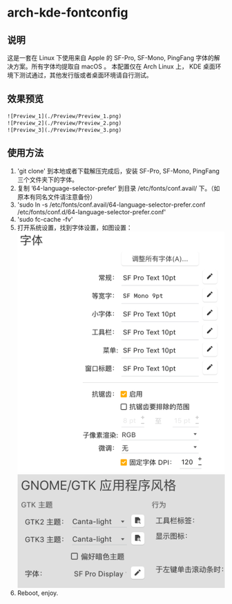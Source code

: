 # arch-kde-fontconfig

## 说明

这是一套在 Linux 下使用来自 Apple 的 SF-Pro, SF-Mono, PingFang 字体的解决方案。所有字体均提取自 macOS 。
本配置仅在 Arch Linux 上， KDE 桌面环境下测试通过，其他发行版或者桌面环境请自行测试。

## 效果预览
    ![Preview_1](./Preview/Preview_1.png)
    ![Preview_2](./Preview/Preview_2.png)
    ![Preview_3](./Preview/Preview_3.png)

## 使用方法

1. 'git clone' 到本地或者下载解压完成后，安装 SF-Pro, SF-Mono, PingFang 三个文件夹下的字体。
2. 复制 ’64-language-selector-prefer‘ 到目录 /etc/fonts/conf.avail/ 下。（如原本有同名文件请注意备份）
3. 'sudo ln -s /etc/fonts/conf.avail/64-language-selector-prefer.conf /etc/fonts/conf.d/64-language-selector-prefer.conf'
4. 'sudo fc-cache -fv'
5. 打开系统设置，找到字体设置，如图设置：
    ![Setting_1](./Preview/Settings_1.png)
    ![Setting_2](./Preview/Settings_2.png)  
6. Reboot, enjoy.